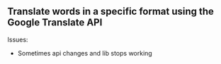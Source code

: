 ## Translate words in a specific format using the Google Translate API

Issues:
- Sometimes api changes and lib stops working